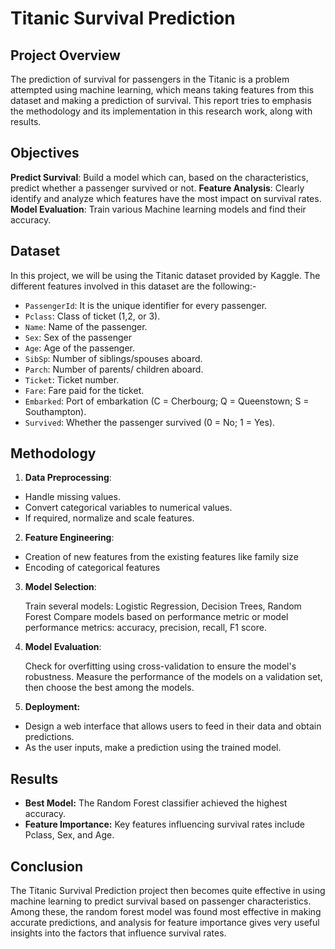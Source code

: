 # Titanic Survival Prediction

## Project Overview

The prediction of survival for passengers in the Titanic is a problem attempted using machine learning, which means taking features from this dataset and making a prediction of survival. This report tries to emphasis the methodology and its implementation in this research work, along with results.

## Objectives

**Predict Survival**: Build a model which can, based on the characteristics, predict whether a passenger survived or not.
**Feature Analysis**: Clearly identify and analyze which features have the most impact on survival rates.
**Model Evaluation**: Train various Machine learning models and find their accuracy.

## Dataset

In this project, we will be using the Titanic dataset provided by Kaggle. The different features involved in this dataset are the following:-

- `PassengerId`: It is the unique identifier for every passenger.
- `Pclass`: Class of ticket (1,2, or 3).
- `Name`: Name of the passenger.
- `Sex`: Sex of the passenger
- `Age`: Age of the passenger.
- `SibSp`: Number of siblings/spouses aboard.
- `Parch`: Number of parents/ children aboard.
- `Ticket`: Ticket number.
- `Fare`: Fare paid for the ticket.
- `Embarked`: Port of embarkation (C = Cherbourg; Q = Queenstown; S = Southampton).
- `Survived`: Whether the passenger survived (0 = No; 1 = Yes).

## Methodology

1. **Data Preprocessing**:
- Handle missing values.
- Convert categorical variables to numerical values.
- If required, normalize and scale features.

2. **Feature Engineering**:
- Creation of new features from the existing features like family size
- Encoding of categorical features

3. **Model Selection**:

   Train several models: Logistic Regression, Decision Trees, Random Forest
Compare models based on performance metric or model performance metrics: accuracy, precision, recall, F1 score.


4. **Model Evaluation**:

   Check for overfitting using cross-validation to ensure the model's robustness.
Measure the performance of the models on a validation set, then choose the best among the models.


5. **Deployment:**
- Design a web interface that allows users to feed in their data and obtain predictions.
- As the user inputs, make a prediction using the trained model.

## Results


- **Best Model:** The Random Forest classifier achieved the highest accuracy.
- **Feature Importance:** Key features influencing survival rates include Pclass, Sex, and Age.

## Conclusion

The Titanic Survival Prediction project then becomes quite effective in using machine learning to predict survival based on passenger characteristics. Among these, the random forest model was found most effective in making accurate predictions, and analysis for feature importance gives very useful insights into the factors that influence survival rates.

